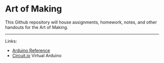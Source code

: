 # Art of Making

This Github repository will house assignments, homework, notes, and other handouts for the Art of Making.

---

Links:

* [Arduino Reference](https://www.arduino.cc/en/Reference/HomePage)
* [Circuit.io](https://circuits.io/) Virtual Arduino